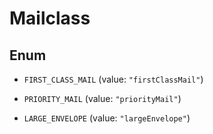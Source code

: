 

# Mailclass

## Enum


* `FIRST_CLASS_MAIL` (value: `"firstClassMail"`)

* `PRIORITY_MAIL` (value: `"priorityMail"`)

* `LARGE_ENVELOPE` (value: `"largeEnvelope"`)



